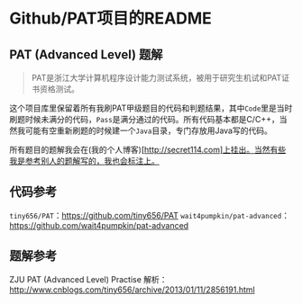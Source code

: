 # Github/PAT项目的README

## PAT (Advanced Level) 题解
>PAT是浙江大学计算机程序设计能力测试系统，被用于研究生机试和PAT证书资格测试。

这个项目库里保留着所有我刷PAT甲级题目的代码和判题结果，其中`Code`里是当时刷题时候未满分的代码，`Pass`是满分通过的代码。所有代码基本都是C/C++，当然我可能有空重新刷题的时候建一个`Java`目录，专门存放用Java写的代码。

所有题目的题解我会在(我的个人博客)[http://secret114.com]上挂出。当然有些我是参考别人的题解写的，我也会标注上。

## 代码参考
`tiny656/PAT`：https://github.com/tiny656/PAT
`wait4pumpkin/pat-advanced`：https://github.com/wait4pumpkin/pat-advanced

## 题解参考
ZJU PAT (Advanced Level) Practise 解析：http://www.cnblogs.com/tiny656/archive/2013/01/11/2856191.html